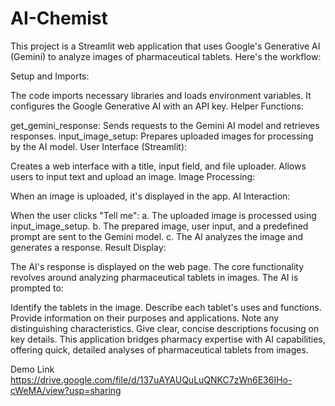 # AI-Chemist

This project is a Streamlit web application that uses Google's Generative AI (Gemini) to analyze images of pharmaceutical tablets. Here's the workflow:

Setup and Imports:

The code imports necessary libraries and loads environment variables.
It configures the Google Generative AI with an API key.
Helper Functions:

get_gemini_response: Sends requests to the Gemini AI model and retrieves responses.
input_image_setup: Prepares uploaded images for processing by the AI model.
User Interface (Streamlit):

Creates a web interface with a title, input field, and file uploader.
Allows users to input text and upload an image.
Image Processing:

When an image is uploaded, it's displayed in the app.
AI Interaction:

When the user clicks "Tell me": a. The uploaded image is processed using input_image_setup. b. The prepared image, user input, and a predefined prompt are sent to the Gemini model. c. The AI analyzes the image and generates a response.
Result Display:

The AI's response is displayed on the web page.
The core functionality revolves around analyzing pharmaceutical tablets in images. The AI is prompted to:

Identify the tablets in the image.
Describe each tablet's uses and functions.
Provide information on their purposes and applications.
Note any distinguishing characteristics.
Give clear, concise descriptions focusing on key details.
This application bridges pharmacy expertise with AI capabilities, offering quick, detailed analyses of pharmaceutical tablets from images.

Demo Link
https://drive.google.com/file/d/137uAYAUQuLuQNKC7zWn6E36IHo-cWeMA/view?usp=sharing
